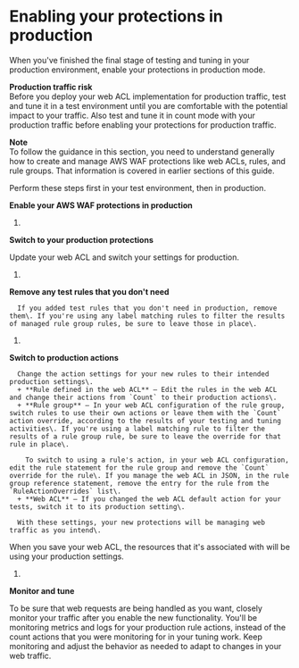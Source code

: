 # Enabling your protections in production<a name="web-acl-testing-enable-production"></a>

When you've finished the final stage of testing and tuning in your production environment, enable your protections in production mode\.

**Production traffic risk**  
Before you deploy your web ACL implementation for production traffic, test and tune it in a test environment until you are comfortable with the potential impact to your traffic\. Also test and tune it in count mode with your production traffic before enabling your protections for production traffic\. 

**Note**  
To follow the guidance in this section, you need to understand generally how to create and manage AWS WAF protections like web ACLs, rules, and rule groups\. That information is covered in earlier sections of this guide\.

Perform these steps first in your test environment, then in production\.

**Enable your AWS WAF protections in production**

1. 

**Switch to your production protections**

   Update your web ACL and switch your settings for production\. 

   1. 

**Remove any test rules that you don't need**

      If you added test rules that you don't need in production, remove them\. If you're using any label matching rules to filter the results of managed rule group rules, be sure to leave those in place\. 

   1. 

**Switch to production actions**

      Change the action settings for your new rules to their intended production settings\. 
      + **Rule defined in the web ACL** – Edit the rules in the web ACL and change their actions from `Count` to their production actions\. 
      + **Rule group** – In your web ACL configuration of the rule group, switch rules to use their own actions or leave them with the `Count` action override, according to the results of your testing and tuning activities\. If you're using a label matching rule to filter the results of a rule group rule, be sure to leave the override for that rule in place\. 

        To switch to using a rule's action, in your web ACL configuration, edit the rule statement for the rule group and remove the `Count` override for the rule\. If you manage the web ACL in JSON, in the rule group reference statement, remove the entry for the rule from the `RuleActionOverrides` list\. 
      + **Web ACL** – If you changed the web ACL default action for your tests, switch it to its production setting\. 

      With these settings, your new protections will be managing web traffic as you intend\. 

   When you save your web ACL, the resources that it's associated with will be using your production settings\. 

1. 

**Monitor and tune**

   To be sure that web requests are being handled as you want, closely monitor your traffic after you enable the new functionality\. You'll be monitoring metrics and logs for your production rule actions, instead of the count actions that you were monitoring for in your tuning work\. Keep monitoring and adjust the behavior as needed to adapt to changes in your web traffic\. 